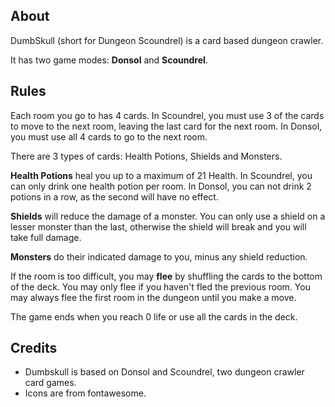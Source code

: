 ## About

DumbSkull (short for Dungeon Scoundrel) is a card based dungeon crawler.

It has two game modes: **Donsol** and **Scoundrel**.

## Rules

Each room you go to has 4 cards. In Scoundrel, you must use 3 of the cards to
move to the next room, leaving the last card for the next room. In Donsol, you
must use all 4 cards to go to the next room.

There are 3 types of cards: Health Potions, Shields and Monsters.

**Health Potions** heal you up to a maximum of 21 Health. In Scoundrel, you can
only drink one health potion per room. In Donsol, you can not drink 2 potions
in a row, as the second will have no effect.

**Shields** will reduce the damage of a monster. You can only use a shield on a
lesser monster than the last, otherwise the shield will break and you will take
full damage.

**Monsters** do their indicated damage to you, minus any shield reduction.

If the room is too difficult, you may **flee** by shuffling the cards to the
bottom of the deck. You may only flee if you haven't fled the previous room.
You may always flee the first room in the dungeon until you make a move.

The game ends when you reach 0 life or use all the cards in the deck.

## Credits

* Dumbskull is based on Donsol and Scoundrel, two dungeon crawler card games. 
* Icons are from fontawesome.
